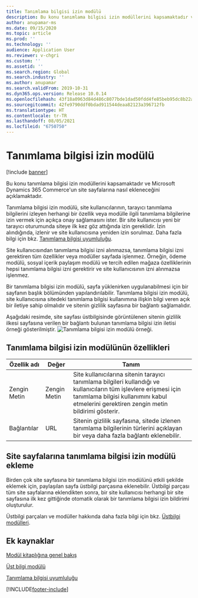 ```yaml
---
title: Tanımlama bilgisi izin modülü
description: Bu konu tanımlama bilgisi izin modüllerini kapsamaktadır ve Microsoft Dynamics 365 Commerce'un site sayfalarına nasıl ekleneceğini açıklamaktadır.
author: anupamar-ms
ms.date: 09/15/2020
ms.topic: article
ms.prod: ''
ms.technology: ''
audience: Application User
ms.reviewer: v-chgri
ms.custom: ''
ms.assetid: ''
ms.search.region: Global
ms.search.industry: ''
ms.author: anupamar
ms.search.validFrom: 2019-10-31
ms.dyn365.ops.version: Release 10.0.14
ms.openlocfilehash: 43f18a0963d84d486c8077bde1dad50fdd4fe85beb95dc8b22ae2f3ee724ba0f
ms.sourcegitcommit: 42fe9790ddf0bdad911544deaa82123a396712fb
ms.translationtype: HT
ms.contentlocale: tr-TR
ms.lasthandoff: 08/05/2021
ms.locfileid: "6750750"
---
```

# <a name="cookie-consent-module"></a>Tanımlama bilgisi izin modülü

[!include [banner](includes/banner.md)]

Bu konu tanımlama bilgisi izin modüllerini kapsamaktadır ve Microsoft Dynamics 365 Commerce'un site sayfalarına nasıl ekleneceğini açıklamaktadır.

Tanımlama bilgisi izin modülü, site kullanıcılarının, tarayıcı tanımlama bilgilerini izleyen herhangi bir özellik veya modülle ilgili tanımlama bilgilerine izin vermek için açıkça onay sağlamasını ister. Bir site kullanıcısı yeni bir tarayıcı oturumunda siteye ilk kez göz attığında izin gereklidir. İzin alındığında, izlenir ve site kullanıcısına yeniden izin sorulmaz. Daha fazla bilgi için bkz. [Tanımlama bilgisi uyumluluğu](cookie-compliance.md).

Site kullanıcısından tanımlama bilgisi izni alınmazsa, tanımlama bilgisi izni gerektiren tüm özellikler veya modüller sayfada işlenmez. Örneğin, ödeme modülü, sosyal içerik paylaşım modülü ve tercih edilen mağaza özelliklerinin hepsi tanımlama bilgisi izni gerektirir ve site kullanıcısının izni alınmazsa işlenmez. 

Bir tanımlama bilgisi izin modülü, sayfa yüklenirken uygulanabilmesi için bir sayfanın başlık bölümünden yapılandırılabilir. Tanımlama bilgisi izin modülü, site kullanıcısına sitedeki tanımlama bilgisi kullanımına ilişkin bilgi veren açık bir iletiye sahip olmalıdır ve sitenin gizlilik sayfasına bir bağlantı sağlamalıdır.

Aşağıdaki resimde, site sayfası üstbilgisinde görüntülenen sitenin gizlilik ilkesi sayfasına verilen bir bağlantı bulunan tanımlama bilgisi izin iletisi örneği gösterilmiştir.
![Tanımlama bilgisi izin modülü örneği.](./media/ecommerce-cookieconsent.png)

## <a name="cookie-consent-module-properties"></a>Tanımlama bilgisi izin modülünün özellikleri

| Özellik adı             | Değer                 | Tanım |
|---------------------------|-----------------------|-------------|
| Zengin Metin                  | Zengin Metin | Site kullanıcılarına sitenin tarayıcı tanımlama bilgileri kullandığı ve kullanıcıların tüm işlevlere erişmesi için tanımlama bilgisi kullanımını kabul etmelerini gerektiren zengin metin bildirimi gösterir. |
| Bağlantılar | URL | Sitenin gizlilik sayfasına, sitede izlenen tanımlama bilgilerinin türlerini açıklayan bir veya daha fazla bağlantı eklenebilir. |

## <a name="add-a-cookie-consent-module-to-site-pages"></a>Site sayfalarına tanımlama bilgisi izin modülü ekleme

Birden çok site sayfasına bir tanımlama bilgisi izin modülünü etkili şekilde eklemek için, paylaşılan sayfa üstbilgi parçasına eklenebilir. Üstbilgi parçası tüm site sayfalarına eklendikten sonra, bir site kullanıcısı herhangi bir site sayfasına ilk kez gittiğinde otomatik olarak bir tanımlama bilgisi izin bildirimi oluşturulur.

Üstbilgi parçaları ve modüller hakkında daha fazla bilgi için bkz. [Üstbilgi modülleri](author-header-module.md).

## <a name="additional-resources"></a>Ek kaynaklar

[Modül kitaplığına genel bakış](starter-kit-overview.md)

[Üst bilgi modülü](author-header-module.md) 

[Tanımlama bilgisi uyumluluğu](cookie-compliance.md)


[!INCLUDE[footer-include](../includes/footer-banner.md)]